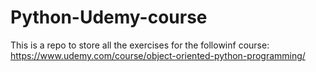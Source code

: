 # Python-Udemy-course
This is a repo to store all the exercises for the followinf course: https://www.udemy.com/course/object-oriented-python-programming/
